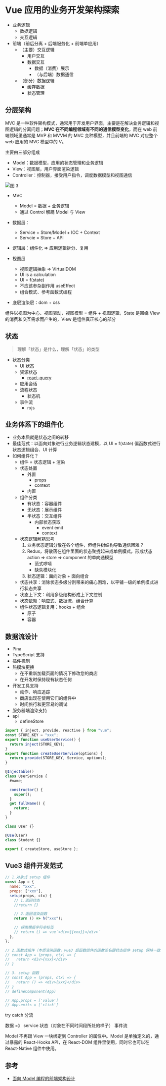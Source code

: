 # Vue 应用的业务开发架构探索

- 业务逻辑
  - 数据逻辑
  - 交互逻辑
- 前端（前后分离 + 后端服务化 + 前端单应用）
  - （主要）交互逻辑
    - 用户交互
    - 数据交互
      - 数据（消费）展示
      - （与后端）数据通信
  - （部分）数据逻辑
    - 缓存数据
    - 状态管理

## 分层架构

MVC 是一种软件架构模式，通常用于开发用户界面，主要是在解决业务逻辑和视图逻辑的分离问题；**MVC 在不同编程领域有不同的通信模型变化**，而在 web 前端领域里通常是 MVP 和 MVVM 的 MVC 变种模型，并且前端的 MVC 对应整个 web 应用的 MVC 模型中的 V。



主要由三部分组成

- Model：数据模型，应用的状态管理和业务逻辑
- View：视图层，用户界面渲染逻辑
- Controller：控制器，接受用户指令，调度数据模型和视图通信

![图 3](./images/1654518410646.png)  


- MVC
  - Model = 数据 + 业务逻辑
  - 通过 Control 解耦 Model 与 View 

- 数据层：
  - Service + Store/Model + IOC + Context
  - Servcie = Store + API
- 逻辑层：组件化 => 应用逻辑拆分、复用
- 视图层
  - 视图逻辑抽象 => VirtualDOM
  - UI is a calculation
  - UI = f(state)
  - 不应该参杂副作用 useEffect
  - 组合模式、参考函数式编程
- 底层渲染层：dom + css

组件以视图为中心、视图驱动，视图模型 = 组件 + 视图逻辑，State 是围绕 View 的消费和交互需求而产生的，View 是组件真正核心的部分

## 状态

> 理解「状态」是什么，理解「状态」的类型

- 状态分类
  - UI 状态
  - 资源状态
    - [react-query](https://github.com/tannerlinsley/react-query)
  - 应用会话
  - 流程状态
    - 状态机
  - 事件流
    - rxjs

## 业务体系下的组件化

- 业务本质就是状态之间的转移
- 最佳范式：以面向对象进行业务逻辑状态建模，以 UI = f(state) 偏函数式进行状态逻辑组合、UI 计算
- 如何组件化？
  - 组件 = 状态逻辑 + 渲染
  - 状态处置
    - 外置
      - props
      - context
    - 内置
  - 组件分类
    - 有状态：容器组件
    - 无状态：展示组件
    - 半状态：交互组件
      - 内部状态获取
        - event emit
        - context
  - 状态逻辑解耦思考
    1. 业务状态逻辑分散在各个组件，但组件树结构导致通信困难？
    2. Redux，将散落在组件里面的状态聚拢起来成单例模式，形成状态 action => store => component 的单向通模型
       - 范式啰嗦
       - 缺失模块化
    3. 状态逻辑：面向对象 + 面向组合
  - 状态共享：消除状态多级分割带来的痛心困难，以平铺一级的单例模式进行状态共享
  - 状态上下文：利用多级结构形成上下文控制
  - 状态依赖：响应式、数据流、组合计算
  - 组件状态逻辑复用：hooks + 组合
    - 原子
    - 容器

## 数据流设计

- Pina
 - TypeScript 支持
 - 插件机制
 - 热模块更换
   - 在不重新加载页面的情况下修改您的商店
   - 在开发时保持现有状态任何
 - 开发工具支持
   - 动作、响应追踪
   - 商店出现在使用它们的组件中
   - 时间旅行和更容易的调试
 - 服务器端渲染支持
 - api
   - defineStore

```js
import { inject, provide, reactive } from "vue";
const STORE_KEY = "xxx";
export function useUserService() {
  return inject(STORE_KEY);
}
export function createUserService(options) {
  return provide(STORE_KEY, Service, options);
}

@Injectable()
class UserService {
  #name;

  constructor() {
    super();
  }
  get fullName() {
    return;
  }
}

class User {}

@Use(User)
class Student {}

export { createStore, useStore };
```

## Vue3 组件开发范式

```js
// 1.对象式 setup 组件
const App = {
  name: "xxx",
  props: ["xxx"],
  setup(props, ctx) {
    // 1.返回状态
    //return {}

    // 2.返回渲染函数
    return () => h("xxx");

    // 探索模板字符串标签
    // return () => vue`<div>{{xxx}}</div>`
  },
};

// 2.函数式组件（本质渲染函数，vue3 后函数组件的函数签名跟状态组件 setup 保持一致）
// const App = (props, ctx) => {
//   return <div>{xxx}</div>
// }

// 3. setup 函数
// const App = (props, ctx) => {
//   return () => <div>{xxx}</div>
// }
// defineComponent(App)

// App.props = ['value']
// App.emits = ['click']
```


  
try catch 分流

数据  =》 service
状态（对象在不同时间段所处的样子）
事件流

Model 不再跟 View 一块绑定到 Controller 的属性中。Model 是单独定义的，通过暴露的 React-Hooks API，在 React-DOM 组件里使用，同时它也可以在 React-Native 组件中使用。

## 参考

- [面向 Model 编程的前端架构设计](https://mp.weixin.qq.com/s/g4hnfirDmyeuXAdEt-zk9w)